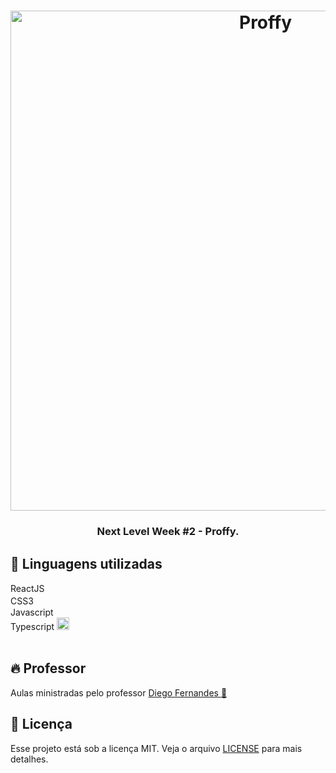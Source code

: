 <h1 align="center">
    <img alt="Proffy" src="https://user-images.githubusercontent.com/60045489/89294234-98007900-d635-11ea-9f32-7cff18e605c8.png" width="800px" />
</h1>

<h3 align="center">
  Next Level Week #2 - Proffy.
</h3>


## :rocket: Linguagens utilizadas
  ReactJS <img src="https://cdn.worldvectorlogo.com/logos/react.svg" width="20px" height="15px"> <br/>
  CSS3  <img src="https://breitembach.github.io/assets/icons/css.png" width="20px" height="17px"><br/>
  Javascript <img src="https://img1.gratispng.com/20180809/rok/kisspng-javascript-and-jquery-interactive-front-end-web-d--5b6cfa25cf8a30.0077362015338685818501.jpg" width="20px" height="15px"><br />
  Typescript <img src="https://encrypted-tbn0.gstatic.com/images?q=tbn%3AANd9GcQWMKVBJ_CZ61ofL_QC6KgtbZj9zYrJPrSyCw&usqp=CAU" width="20px" height="20px"><br/> <br/>


## :fire: Professor
Aulas ministradas pelo professor <a href="https://github.com/diego3g">Diego Fernandes :rocket:</a><br/> 

## :memo: Licença

Esse projeto está sob a licença MIT. Veja o arquivo [LICENSE](LICENSE.md) para mais detalhes.
